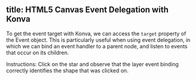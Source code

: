 title: HTML5 Canvas Event Delegation with Konva
---

To get the event target with Konva, we can access the `target` property
of the Event object.  This is particularly useful when using event delegation,
in which we can bind an event handler to a parent node, and listen to events
that occur on its children.

Instructions: Click on the star and observe that the layer event binding
correctly identifies the shape that was clicked on.

<!-- {% iframe /downloads/code/events/Event_Delegation.html %} -->

<!-- {% include_code Konva Event_Delegation Demo events/Event_Delegation.html %} -->
